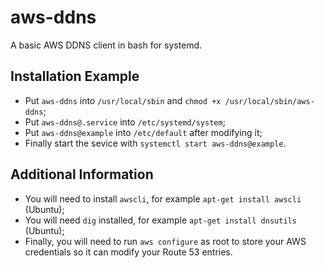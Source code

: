 # aws-ddns
A basic AWS DDNS client in bash for systemd.

## Installation Example
- Put `aws-ddns` into `/usr/local/sbin` and `chmod +x /usr/local/sbin/aws-ddns`;
- Put `aws-ddns@.service` into `/etc/systemd/system`;
- Put `aws-ddns@example` into `/etc/default` after modifying it;
- Finally start the sevice with `systemctl start aws-ddns@example`.

## Additional Information
- You will need to install `awscli`, for example `apt-get install awscli` (Ubuntu);
- You will need `dig` installed, for example `apt-get install dnsutils` (Ubuntu);
- Finally, you will need to run `aws configure` as root to store your AWS credentials so it can modify your Route 53 entries.
